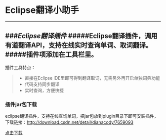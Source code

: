 # Eclipse翻译小助手
------
###***Eclipse翻译插件***
#####Eclipse翻译插件，调用有道翻译API，支持在线实时查询单词、取词翻译。
#####插件项添加在工具栏里。
------

插件工具特点：

> * 直接在Eclipse IDE里即可得到翻译取词，无需另外再开启单独词典功能
> * 代码支持同步翻译
> * 实时查询，方便快捷

### **插件jar包下载**
eclipse翻译插件，支持在线查询单词，把jar包放到plugin目录下即可安装插件，下载链接：http://download.csdn.net/detail/dianacody/7659093

[点击下载](http://dldx.csdn.net/fd.php?i=123576590939987&s=820f7fe5aac6ba77fe2cfd22eed73a76)
